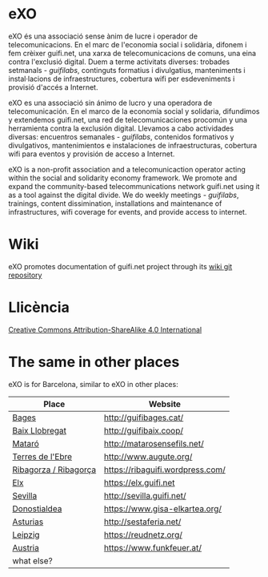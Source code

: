 # eXO

eXO és una associació sense ànim de lucre i operador de telecomunicacions. En el marc de l'economia social i solidària, difonem i fem crèixer guifi.net, una xarxa de telecomunicacions de comuns, una eina contra l'exclusió digital. Duem a terme activitats diverses: trobades setmanals - *guifilabs*, continguts formatius i divulgatius, manteniments i instal·lacions de infraestructures, cobertura wifi per esdeveniments i provisió d'accés a Internet.  

eXO es una associació sin ánimo de lucro y una operadora de telecomunicación. En el marco de la economía social y solidaria, difundimos y extendemos guifi.net, una red de telecomunicaciones procomún y una herramienta contra la exclusión digital. Llevamos a cabo actividades diversas: encuentros semanales - *guifilabs*, contenidos formativos y divulgativos, mantenimientos e instalaciones de infraestructuras, cobertura wifi para eventos y provisión de acceso a Internet.

eXO is a non-profit association and a telecomunicaction operator acting within the social and solidarity economy framework. We promote and expand the community-based telecommunications network guifi.net using it as a tool against the digital divide. We do weekly meetings - *guifilabs*, trainings, content dissimination, installations and maintenance of infrastructures, wifi coverage for events, and provide access to internet.

# Wiki

eXO promotes documentation of guifi.net project through its [wiki git repository](https://github.com/guifi-exo/wiki)

# Llicència

[Creative Commons Attribution-ShareAlike 4.0 International](https://github.com/guifi-exo/public/blob/master/LICENSE)

# The same in other places

eXO is for Barcelona, similar to eXO in other places:

| Place | Website |
| ----- | ------- |
| [Bages](https://en.wikipedia.org/wiki/Bages) | http://guifibages.cat/ |
| [Baix Llobregat](https://en.wikipedia.org/wiki/Baix_Llobregat) | http://guifibaix.coop/ |
| [Mataró](https://en.wikipedia.org/wiki/Matar%C3%B3A) | http://matarosensefils.net/ |
| [Terres de l'Ebre](https://en.wikipedia.org/wiki/Terres_de_l%27Ebre) | http://www.augute.org/ |
| [Ribagorza / Ribagorça](https://en.wikipedia.org/wiki/Ribagorza/Ribagor%C3%A7a) | https://ribaguifi.wordpress.com/ |
| [Elx](https://en.wikipedia.org/wiki/Elche) | https://elx.guifi.net |
| [Sevilla](https://en.wikipedia.org/wiki/Seville) | http://sevilla.guifi.net/ |
| [Donostialdea](https://en.wikipedia.org/wiki/Donostialdea) | https://www.gisa-elkartea.org/ |
| [Asturias](https://en.wikipedia.org/wiki/Asturias) | http://sestaferia.net/ |
| [Leipzig](https://en.wikipedia.org/wiki/Leipzig) | https://reudnetz.org/ |
| [Austria](https://en.wikipedia.org/wiki/Austria) | https://www.funkfeuer.at/ |
| what else?
